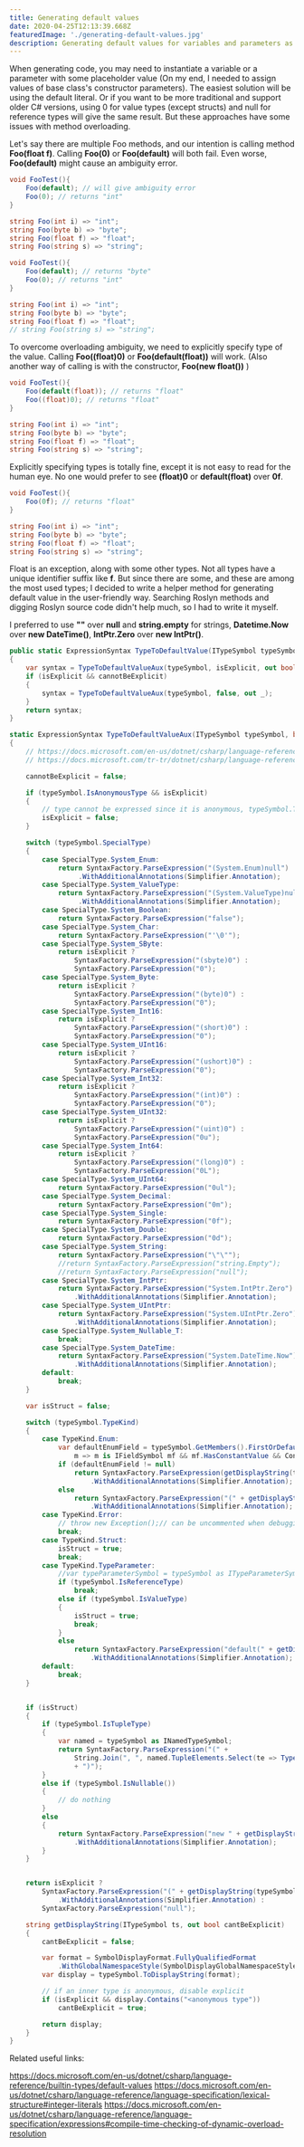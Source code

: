 ```yaml
---
title: Generating default values
date: 2020-04-25T12:13:39.668Z
featuredImage: './generating-default-values.jpg'
description: Generating default values for variables and parameters as placeholder values
---
```

When generating code, you may need to instantiate a variable or a parameter with some placeholder value (On my end, I needed to assign values of base class's constructor parameters). The easiest solution will be using the default literal. Or if you want to be more traditional and support older C# versions, using 0 for value types (except structs) and null for reference types will give the same result. But these approaches have some issues with method overloading.

<!-- end -->

Let's say there are multiple Foo methods, and our intention is calling method **Foo(float f)**. Calling **Foo(0)** or **Foo(default)** will both fail. Even worse, **Foo(default)** might cause an ambiguity error.

```csharp
void FooTest(){
    Foo(default); // will give ambiguity error
    Foo(0); // returns "int"
}

string Foo(int i) => "int";
string Foo(byte b) => "byte";
string Foo(float f) => "float";
string Foo(string s) => "string";
```

```csharp
void FooTest(){
    Foo(default); // returns "byte"
    Foo(0); // returns "int"
}

string Foo(int i) => "int";
string Foo(byte b) => "byte";
string Foo(float f) => "float";
// string Foo(string s) => "string";
```

To overcome overloading ambiguity, we need to explicitly specify type of the value. Calling **Foo((float)0)** or **Foo(default(float))** will work. (Also another way of calling is with the constructor, **Foo(new float())** )

```csharp
void FooTest(){
    Foo(default(float)); // returns "float"
    Foo((float)0); // returns "float"
}

string Foo(int i) => "int";
string Foo(byte b) => "byte";
string Foo(float f) => "float";
string Foo(string s) => "string";
```

Explicitly specifying types is totally fine, except it is not easy to read for the human eye. No one would prefer to see **(float)0** or **default(float)** over **0f**.

```csharp
void FooTest(){
    Foo(0f); // returns "float"
}

string Foo(int i) => "int";
string Foo(byte b) => "byte";
string Foo(float f) => "float";
string Foo(string s) => "string";
```

Float is an exception, along with some other types. Not all types have a unique identifier suffix like **f**. But since there are some, and these are among the most used types; I decided to write a helper method for generating default value in the user-friendly way. Searching Roslyn methods and digging Roslyn source code didn't help much, so I had to write it myself.

I preferred to use **""** over **null** and **string.empty** for strings, **Datetime.Now** over **new DateTime()**, **IntPtr.Zero** over **new IntPtr()**.

```csharp
public static ExpressionSyntax TypeToDefaultValue(ITypeSymbol typeSymbol, bool isExplicit = false)
{
    var syntax = TypeToDefaultValueAux(typeSymbol, isExplicit, out bool cannotBeExplicit);
    if (isExplicit && cannotBeExplicit)
    {
        syntax = TypeToDefaultValueAux(typeSymbol, false, out _);
    }
    return syntax;
}

static ExpressionSyntax TypeToDefaultValueAux(ITypeSymbol typeSymbol, bool isExplicit, out bool cannotBeExplicit)
{
    // https://docs.microsoft.com/en-us/dotnet/csharp/language-reference/keywords/default-values-table
    // https://docs.microsoft.com/tr-tr/dotnet/csharp/language-reference/keywords/value-types-table

    cannotBeExplicit = false;

    if (typeSymbol.IsAnonymousType && isExplicit)
    {
        // type cannot be expressed since it is anonymous, typeSymbol.ToDisplayString(format) wont work
        isExplicit = false;
    }

    switch (typeSymbol.SpecialType)
    {
        case SpecialType.System_Enum:
            return SyntaxFactory.ParseExpression("(System.Enum)null")
                 .WithAdditionalAnnotations(Simplifier.Annotation);
        case SpecialType.System_ValueType:
            return SyntaxFactory.ParseExpression("(System.ValueType)null")
                 .WithAdditionalAnnotations(Simplifier.Annotation);
        case SpecialType.System_Boolean:
            return SyntaxFactory.ParseExpression("false");
        case SpecialType.System_Char:
            return SyntaxFactory.ParseExpression("'\0'");
        case SpecialType.System_SByte:
            return isExplicit ?
                SyntaxFactory.ParseExpression("(sbyte)0") :
                SyntaxFactory.ParseExpression("0");
        case SpecialType.System_Byte:
            return isExplicit ?
                SyntaxFactory.ParseExpression("(byte)0") :
                SyntaxFactory.ParseExpression("0");
        case SpecialType.System_Int16:
            return isExplicit ?
                SyntaxFactory.ParseExpression("(short)0") :
                SyntaxFactory.ParseExpression("0");
        case SpecialType.System_UInt16:
            return isExplicit ?
                SyntaxFactory.ParseExpression("(ushort)0") :
                SyntaxFactory.ParseExpression("0");
        case SpecialType.System_Int32:
            return isExplicit ?
                SyntaxFactory.ParseExpression("(int)0") :
                SyntaxFactory.ParseExpression("0");
        case SpecialType.System_UInt32:
            return isExplicit ?
                SyntaxFactory.ParseExpression("(uint)0") :
                SyntaxFactory.ParseExpression("0u");
        case SpecialType.System_Int64:
            return isExplicit ?
                SyntaxFactory.ParseExpression("(long)0") :
                SyntaxFactory.ParseExpression("0L");
        case SpecialType.System_UInt64:
            return SyntaxFactory.ParseExpression("0ul");
        case SpecialType.System_Decimal:
            return SyntaxFactory.ParseExpression("0m");
        case SpecialType.System_Single:
            return SyntaxFactory.ParseExpression("0f");
        case SpecialType.System_Double:
            return SyntaxFactory.ParseExpression("0d");
        case SpecialType.System_String:
            return SyntaxFactory.ParseExpression("\"\"");
            //return SyntaxFactory.ParseExpression("string.Empty");
            //return SyntaxFactory.ParseExpression("null");
        case SpecialType.System_IntPtr:
            return SyntaxFactory.ParseExpression("System.IntPtr.Zero")
                .WithAdditionalAnnotations(Simplifier.Annotation);
        case SpecialType.System_UIntPtr:
            return SyntaxFactory.ParseExpression("System.UIntPtr.Zero")
                .WithAdditionalAnnotations(Simplifier.Annotation);
        case SpecialType.System_Nullable_T:
            break;
        case SpecialType.System_DateTime:
            return SyntaxFactory.ParseExpression("System.DateTime.Now")// warning, this is not the default value, 0
                .WithAdditionalAnnotations(Simplifier.Annotation);
        default:
            break;
    }

    var isStruct = false;

    switch (typeSymbol.TypeKind)
    {
        case TypeKind.Enum:
            var defaultEnumField = typeSymbol.GetMembers().FirstOrDefault(
                m => m is IFieldSymbol mf && mf.HasConstantValue && Convert.ToInt64(mf.ConstantValue) == 0);
            if (defaultEnumField != null)
                return SyntaxFactory.ParseExpression(getDisplayString(typeSymbol, out cannotBeExplicit) + "." + defaultEnumField.Name)
                    .WithAdditionalAnnotations(Simplifier.Annotation);
            else
                return SyntaxFactory.ParseExpression("(" + getDisplayString(typeSymbol, out cannotBeExplicit) + ")0")
                    .WithAdditionalAnnotations(Simplifier.Annotation);
        case TypeKind.Error:
            // throw new Exception();// can be uncommented when debugging
            break;
        case TypeKind.Struct:
            isStruct = true;
            break;
        case TypeKind.TypeParameter:
            //var typeParameterSymbol = typeSymbol as ITypeParameterSymbol;
            if (typeSymbol.IsReferenceType)
                break;
            else if (typeSymbol.IsValueType)
            {
                isStruct = true;
                break;
            }
            else
                return SyntaxFactory.ParseExpression("default(" + getDisplayString(typeSymbol, out cannotBeExplicit) + ")")
                    .WithAdditionalAnnotations(Simplifier.Annotation);
        default:
            break;
    }


    if (isStruct)
    {
        if (typeSymbol.IsTupleType)
        {
            var named = typeSymbol as INamedTypeSymbol;
            return SyntaxFactory.ParseExpression("(" +
                String.Join(", ", named.TupleElements.Select(te => TypeToDefaultValue(te.Type, isExplicit)))
                + ")");
        }
        else if (typeSymbol.IsNullable())
        {
            // do nothing
        }
        else
        {
            return SyntaxFactory.ParseExpression("new " + getDisplayString(typeSymbol, out cannotBeExplicit) + "()")
                .WithAdditionalAnnotations(Simplifier.Annotation);
        }
    }


    return isExplicit ?
        SyntaxFactory.ParseExpression("(" + getDisplayString(typeSymbol, out cannotBeExplicit) + ")null")
            .WithAdditionalAnnotations(Simplifier.Annotation) :
        SyntaxFactory.ParseExpression("null");

    string getDisplayString(ITypeSymbol ts, out bool cantBeExplicit)
    {
        cantBeExplicit = false;

        var format = SymbolDisplayFormat.FullyQualifiedFormat
            .WithGlobalNamespaceStyle(SymbolDisplayGlobalNamespaceStyle.OmittedAsContaining);
        var display = typeSymbol.ToDisplayString(format);

        // if an inner type is anonymous, disable explicit
        if (isExplicit && display.Contains("<anonymous type"))
            cantBeExplicit = true;

        return display;
    }
}
```

Related useful links:

<https://docs.microsoft.com/en-us/dotnet/csharp/language-reference/builtin-types/default-values>
<https://docs.microsoft.com/en-us/dotnet/csharp/language-reference/language-specification/lexical-structure#integer-literals>
<https://docs.microsoft.com/en-us/dotnet/csharp/language-reference/language-specification/expressions#compile-time-checking-of-dynamic-overload-resolution>

